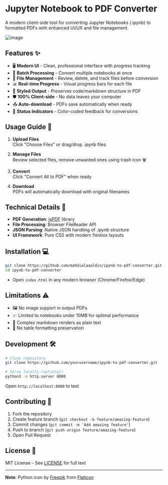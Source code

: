 
# Jupyter Notebook to PDF Converter

A modern client-side tool for converting Jupyter Notebooks (.ipynb) to formatted PDFs with enhanced UI/UX and file management.

![image](https://github.com/user-attachments/assets/49b9ca2c-787d-47c2-b312-adb89077a503)

## Features ✨
- 🖥️ **Modern UI** - Clean, professional interface with progress tracking
- 📁 **Batch Processing** - Convert multiple notebooks at once
- 🔄 **File Management** - Review, delete, and track files before conversion
- 📊 **Real-time Progress** - Visual progress bars for each file
- 🎨 **Styled Output** - Preserves code/markdown structure in PDF
- 🛡️ **100% Client-side** - No data leaves your computer
- 📤 **Auto-download** - PDFs save automatically when ready
- 🚦 **Status Indicators** - Color-coded feedback for conversions

## Usage Guide 🚀
1. **Upload Files**  
   Click "Choose Files" or drag/drop .ipynb files

2. **Manage Files**  
   Review selected files, remove unwanted ones using trash icon 🗑️

3. **Convert**  
   Click "Convert All to PDF" when ready

4. **Download**  
   PDFs will automatically download with original filenames

## Technical Details 🔧
- **PDF Generation**: [jsPDF](https://parall.ax/products/jspdf) library
- **File Processing**: Browser FileReader API
- **JSON Parsing**: Native JSON handling of .ipynb structure
- **UI Framework**: Pure CSS with modern flexbox layouts

## Installation 💻
```bash
git clone https://github.com/mahdialaaaldin/ipynb-to-pdf-converter.git
cd ipynb-to-pdf-converter
```
- Open `index.html` in any modern browser (Chrome/Firefox/Edge)

## Limitations ⚠️
- 🖼️ No image support in output PDFs
- 📈 Limited to notebooks under 10MB for optimal performance
- 🎨 Complex markdown renders as plain text
- 📑 No table formatting preservation

## Development 🛠️
```bash
# Clone repository
git clone https://github.com/yourusername/ipynb-to-pdf-converter.git

# Serve locally (optional)
python3 -m http.server 8000
```
Open `http://localhost:8000` to test

## Contributing 🤝
1. Fork the repository
2. Create feature branch (`git checkout -b feature/amazing-feature`)
3. Commit changes (`git commit -m 'Add amazing feature'`)
4. Push to branch (`git push origin feature/amazing-feature`)
5. Open Pull Request

## License 📄
MIT License - See [LICENSE](LICENSE) for full text

---

**Note**: Python icon by [Freepik](https://www.flaticon.com/authors/freepik) from [Flaticon](https://www.flaticon.com/)
```
